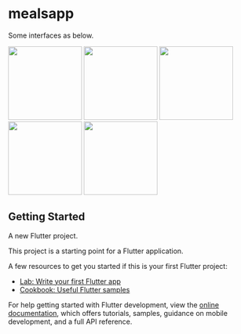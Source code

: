 # mealsapp

Some interfaces as below.
<p float="left">
  <img src="https://user-images.githubusercontent.com/56496945/175782741-a13a7c0f-2f85-4d6f-96d2-1c368e09d511.jpeg" width="150" />
  <img src="https://user-images.githubusercontent.com/56496945/175782756-7209e216-1cd4-4677-a266-5e335327e7a8.jpeg" width="150" /> 
  <img src="https://user-images.githubusercontent.com/56496945/175782774-519520bf-0c44-4eed-a9f1-77467be7fb1c.jpeg" width="150" />
  <img src="https://user-images.githubusercontent.com/56496945/175782930-7e43948a-a0b7-4d9e-ba6d-49ef91b5c2d2.jpeg" width="150" />
   <img src="https://user-images.githubusercontent.com/56496945/175782801-328715df-fd83-49dc-95bd-99eb6e8d5b9a.jpeg" width="150" />
</p>




## Getting Started

A new Flutter project.

This project is a starting point for a Flutter application.

A few resources to get you started if this is your first Flutter project:

- [Lab: Write your first Flutter app](https://docs.flutter.dev/get-started/codelab)
- [Cookbook: Useful Flutter samples](https://docs.flutter.dev/cookbook)

For help getting started with Flutter development, view the
[online documentation](https://docs.flutter.dev/), which offers tutorials,
samples, guidance on mobile development, and a full API reference.

